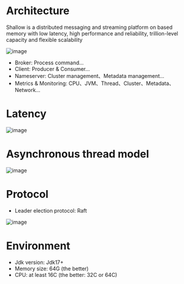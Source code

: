 # Architecture

Shallow is a distributed messaging and streaming platform on based memory with low latency, high performance and reliability, trillion-level capacity and flexible scalability

![image](https://github.com/shallow-rs/shallow/blob/main/doc/image/infra.png)

- Broker: Process command...
- Client: Producer & Consumer...
- Nameserver: Cluster management、Metadata management...
- Metrics & Monitoring: CPU、JVM、Thread、Cluster、Metadata、Network...

# Latency

![image](https://github.com/shallow-rs/shallow/blob/main/doc/image/latency.png)

# Asynchronous thread model

![image](https://github.com/shallow-rs/shallow/blob/main/doc/image/thread_model.png)

# Protocol
- Leader election protocol: Raft

![image](https://github.com/shallow-rs/shallow/blob/main/doc/image/metadata.png)

# Environment

- Jdk version: Jdk17+
- Memory size: 64G (the better)
- CPU: at least 16C (the better: 32C or 64C)

